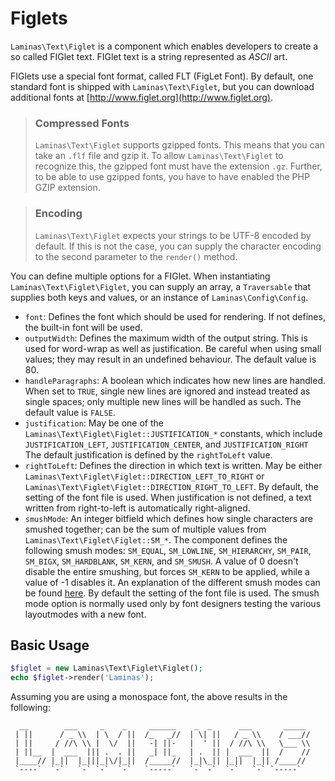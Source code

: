 # Figlets

`Laminas\Text\Figlet` is a component which enables developers to create a so called FIGlet text.
FIGlet text is a string represented as *ASCII* art.

FIGlets use a special font format, called FLT (FigLet Font). By default, one
standard font is shipped with `Laminas\Text\Figlet`, but you can download
additional fonts at [http://www.figlet.org](http://www.figlet.org).

<!-- markdownlint-disable-next-line MD001 -->
> ### Compressed Fonts
>
> `Laminas\Text\Figlet` supports gzipped fonts. This means that you can take an
> `.flf` file and gzip it.  To allow `Laminas\Text\Figlet` to recognize this, the
> gzipped font must have the extension `.gz`.  Further, to be able to use
> gzipped fonts, you have to have enabled the PHP GZIP extension.

> ### Encoding
>
> `Laminas\Text\Figlet` expects your strings to be UTF-8 encoded by default. If
> this is not the case, you can supply the character encoding to the second
> parameter to the `render()` method.

You can define multiple options for a FIGlet. When instantiating
`Laminas\Text\Figlet\Figlet`, you can supply an array, a `Traversable` that
supplies both keys and values, or an instance of `Laminas\Config\Config`.

- `font`: Defines the font which should be used for rendering. If not defines,
  the built-in font will be used.
- `outputWidth`: Defines the maximum width of the output string. This is used
  for word-wrap as well as justification. Be careful when using small values;
  they may result in an undefined behaviour. The default value is 80.
- `handleParagraphs`: A boolean which indicates how new lines are handled. When
  set to `TRUE`, single new lines are ignored and instead treated as single
  spaces; only multiple new lines will be handled as such. The default value is
  `FALSE`.
- `justification`: May be one of the `Laminas\Text\Figlet\Figlet::JUSTIFICATION_*`
  constants, which include `JUSTIFICATION_LEFT`, `JUSTIFICATION_CENTER`, and
  `JUSTIFICATION_RIGHT` The default justification is defined by the
  `rightToLeft` value.
- `rightToLeft`: Defines the direction in which text is written. May be either
  `Laminas\Text\Figlet\Figlet::DIRECTION_LEFT_TO_RIGHT` or
  `Laminas\Text\Figlet\Figlet::DIRECTION_RIGHT_TO_LEFT`. By default, the setting of
  the font file is used.  When justification is not defined, a text written from
  right-to-left is automatically right-aligned.
- `smushMode`: An integer bitfield which defines how single characters are
  smushed together; can be the sum of multiple values from
  `Laminas\Text\Figlet\Figlet::SM_*`. The component defines the following smush
  modes: `SM_EQUAL`, `SM_LOWLINE`, `SM_HIERARCHY`, `SM_PAIR`, `SM_BIGX`,
  `SM_HARDBLANK`, `SM_KERN`, and `SM_SMUSH`. A value of 0 doesn't disable the
  entire smushing, but forces `SM_KERN` to be applied, while a value of -1
  disables it. An explanation of the different smush modes can be found
  [here](http://www.jave.de/figlet/figfont.txt). By default the setting of the
  font file is used. The smush mode option is normally used only by font
  designers testing the various layoutmodes with a new font.

## Basic Usage

```php
$figlet = new Laminas\Text\Figlet\Figlet();
echo $figlet->render('Laminas');
```

Assuming you are using a monospace font, the above results in the following:

```text
  __        ___     _    _     ______    _  _      ___       _____
 | ||      / _ \\  | \  / ||  /_   _//  | \| ||   / _ \\    / ___//
 | ||     / //\ \\ |  \/  ||   -| ||-   |  ' ||  / //\ \\   \___ \\
 | ||__  |  ___  ||| .  . ||   _| ||_   | .  || |  ___  ||  /    //
 |____// |_||  |_|||_|\/|_||  /_____//  |_|\_|| |_||  |_|| /____//
 `----`  `-`   `-` `-`  `-`   `-----`   `-` -`  `-`   `-` `-----`
```
